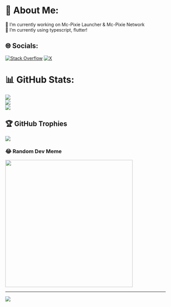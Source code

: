 # 💫 About Me:
🔭 I’m currently working on Mc-Pixie Launcher & Mc-Pixie Network<br>🌱 I’m currently using typescript, flutter!<br>


## 🌐 Socials:
[![Stack Overflow](https://img.shields.io/badge/-Stackoverflow-FE7A16?logo=stack-overflow&logoColor=white)](https://stackoverflow.com/users/ancientxfire) [![X](https://img.shields.io/badge/X-black.svg?logo=X&logoColor=white)](https://x.com/ancientxfire) 

# 📊 GitHub Stats:
![](https://github-readme-stats.vercel.app/api?username=ancientxfire&theme=tokyonight&hide_border=false&include_all_commits=true&count_private=true)<br/>
![](https://github-readme-streak-stats.herokuapp.com/?user=ancientxfire&theme=tokyonight&hide_border=false)<br/>
![](https://github-readme-stats.vercel.app/api/top-langs/?username=ancientxfire&theme=tokyonight&hide_border=false&include_all_commits=true&count_private=true&layout=compact)

## 🏆 GitHub Trophies
![](https://github-profile-trophy.vercel.app/?username=ancientxfire&theme=radical&no-frame=false&no-bg=true&margin-w=4)

### 😂 Random Dev Meme
<img src='https://randommeme-five.vercel.app/' style="height: 400px;"/>

---
[![](https://visitcount.itsvg.in/api?id=ancientxfire&icon=6&color=0)](https://visitcount.itsvg.in)

<!-- Proudly created with GPRM ( https://gprm.itsvg.in ) -->
